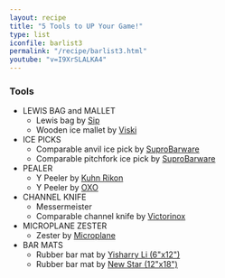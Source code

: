 ```yaml
---
layout: recipe
title: "5 Tools to UP Your Game!"
type: list
iconfile: barlist3
permalink: "/recipe/barlist3.html"
youtube: "v=I9XrSLALKA4"
---
```


### Tools

- LEWIS BAG and MALLET
  - Lewis bag by <a href="https://amzn.to/36swVa1" target="_blank">Sip</a>
  - Wooden ice mallet by <a href="https://amzn.to/2JhCgZ6" target="_blank">Viski</a>
- ICE PICKS
  - Comparable anvil ice pick by <a href="https://amzn.to/3B2Qm5V" target="_blank">SuproBarware</a>
  - Comparable pitchfork ice pick by <a href="https://amzn.to/3B3dOQu" target="_blank">SuproBarware</a>
- PEALER
  - Y Peeler by <a href="https://amzn.to/36tNxOo" target="_blank">Kuhn Rikon</a>
  - Y Peeler by <a href="https://amzn.to/3g7WJv5" target="_blank">OXO</a>
- CHANNEL KNIFE
  - Messermeister
  - Comparable channel knife by <a href="https://amzn.to/3iofZXL" target="_blank">Victorinox</a>
- MICROPLANE ZESTER
  - Zester by <a href="https://amzn.to/2VCLDF0" target="_blank">Microplane</a>
- BAR MATS
  - Rubber bar mat by <a href="https://amzn.to/3h2IJER" target="_blank">Yisharry Li (6"x12")</a>
  - Rubber bar mat by <a href="https://amzn.to/39HqQZ5" target="_blank">New Star (12"x18")</a>

<script type="application/ld+json">
{
  "@context": "https://schema.org",
  "@type": "Recipe",
  "author": "{{ page.author }}",
  "description": "{{ page.excerpt | strip_html | replace: '"', "'" }}",
  "image": "{%- for ingredient in site.data[page.iconfile].images.ingredient limit: 1 -%}{{ ingredient.url }}{%- endfor -%}",
  "recipeIngredient": [],
  "name": "{{ page.title }}",
  "recipeInstructions": "",
  "recipeYield": "1 cocktail",
  "recipeCategory": "cocktail"
}
</script>
